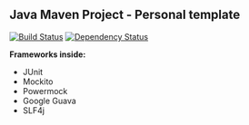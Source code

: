 ## **Java Maven Project - Personal template**
[![Build Status](https://travis-ci.org/svetlozarkirkov/maven-project-template-personal.svg?branch=master)](https://travis-ci.org/svetlozarkirkov/maven-project-template-personal)   [![Dependency Status](https://www.versioneye.com/user/projects/56e9989e4e714c004f4d0bcf/badge.svg?style=flat)](https://www.versioneye.com/user/projects/56e9989e4e714c004f4d0bcf)

**Frameworks inside:**

 - JUnit
 - Mockito
 - Powermock
 - Google Guava
 - SLF4j